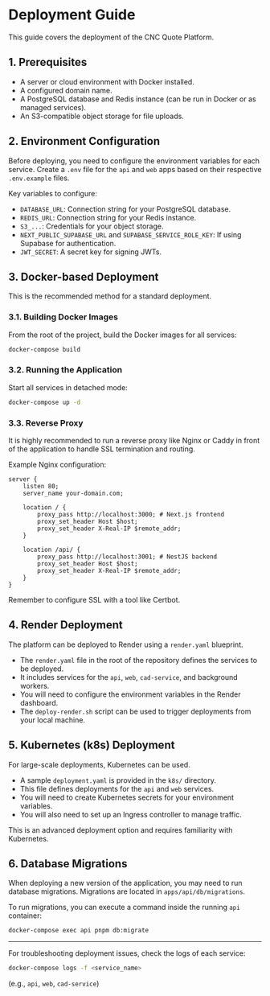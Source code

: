 # Deployment Guide

This guide covers the deployment of the CNC Quote Platform.

## 1. Prerequisites

-   A server or cloud environment with Docker installed.
-   A configured domain name.
-   A PostgreSQL database and Redis instance (can be run in Docker or as managed services).
-   An S3-compatible object storage for file uploads.

## 2. Environment Configuration

Before deploying, you need to configure the environment variables for each service. Create a `.env` file for the `api` and `web` apps based on their respective `.env.example` files.

Key variables to configure:
-   `DATABASE_URL`: Connection string for your PostgreSQL database.
-   `REDIS_URL`: Connection string for your Redis instance.
-   `S3_...`: Credentials for your object storage.
-   `NEXT_PUBLIC_SUPABASE_URL` and `SUPABASE_SERVICE_ROLE_KEY`: If using Supabase for authentication.
-   `JWT_SECRET`: A secret key for signing JWTs.

## 3. Docker-based Deployment

This is the recommended method for a standard deployment.

### 3.1. Building Docker Images
From the root of the project, build the Docker images for all services:
```bash
docker-compose build
```

### 3.2. Running the Application
Start all services in detached mode:
```bash
docker-compose up -d
```

### 3.3. Reverse Proxy
It is highly recommended to run a reverse proxy like Nginx or Caddy in front of the application to handle SSL termination and routing.

Example Nginx configuration:
```nginx
server {
    listen 80;
    server_name your-domain.com;

    location / {
        proxy_pass http://localhost:3000; # Next.js frontend
        proxy_set_header Host $host;
        proxy_set_header X-Real-IP $remote_addr;
    }

    location /api/ {
        proxy_pass http://localhost:3001; # NestJS backend
        proxy_set_header Host $host;
        proxy_set_header X-Real-IP $remote_addr;
    }
}
```
Remember to configure SSL with a tool like Certbot.

## 4. Render Deployment

The platform can be deployed to Render using a `render.yaml` blueprint.

-   The `render.yaml` file in the root of the repository defines the services to be deployed.
-   It includes services for the `api`, `web`, `cad-service`, and background workers.
-   You will need to configure the environment variables in the Render dashboard.
-   The `deploy-render.sh` script can be used to trigger deployments from your local machine.

## 5. Kubernetes (k8s) Deployment

For large-scale deployments, Kubernetes can be used.

-   A sample `deployment.yaml` is provided in the `k8s/` directory.
-   This file defines deployments for the `api` and `web` services.
-   You will need to create Kubernetes secrets for your environment variables.
-   You will also need to set up an Ingress controller to manage traffic.

This is an advanced deployment option and requires familiarity with Kubernetes.

## 6. Database Migrations

When deploying a new version of the application, you may need to run database migrations.
Migrations are located in `apps/api/db/migrations`.

To run migrations, you can execute a command inside the running `api` container:
```bash
docker-compose exec api pnpm db:migrate
```

---

For troubleshooting deployment issues, check the logs of each service:
```bash
docker-compose logs -f <service_name>
```
(e.g., `api`, `web`, `cad-service`)
